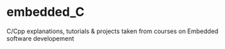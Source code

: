 # embedded_C
C/Cpp explanations, tutorials &amp; projects taken from courses on Embedded software developement
